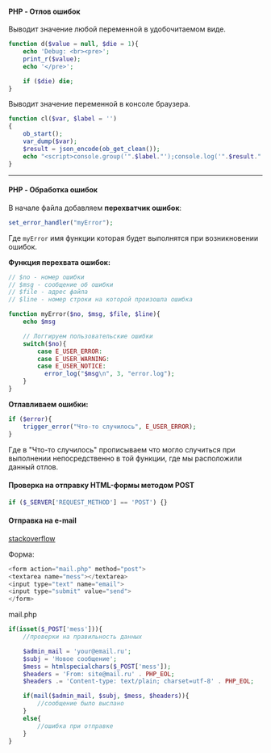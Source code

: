 #### PHP - Отлов ошибок

Выводит значение любой переменной в удобочитаемом виде.

```php
function d($value = null, $die = 1){
    echo 'Debug: <br><pre>';
    print_r($value);
    echo '</pre>';

    if ($die) die;
}
```

Выводит значение переменной в консоле браузера.

```php
function cl($var, $label = '')
{
	ob_start();
	var_dump($var);
	$result = json_encode(ob_get_clean());
	echo "<script>console.group('".$label."');console.log('".$result."');console.groupEnd();</script>";
}
```
---

#### PHP - Обработка ошибок

В начале файла добавляем **перехватчик ошибок**:

```php
set_error_handler("myError");
```

Где `myError` имя функции которая будет выполнятся при возникновении ошибок.

**Функция перехвата ошибок:**

```php
// $no - номер ошибки
// $msg - сообщение об ошибки
// $file - адрес файла
// $line - номер строки на которой произошла ошибка

function myError($no, $msg, $file, $line){
    echo $msg

    // Логгируем пользовательские ошибки
    switch($no){
        case E_USER_ERROR:
        case E_USER_WARNING:
        case E_USER_NOTICE:
          error_log("$msg\n", 3, "error.log");
    }
}
```

**Отлавливаем ошибки:**

```php
if ($error){
    trigger_error("Что-то случилось", E_USER_ERROR);
}
```

Где в "Что-то случилось" прописываем что могло случиться при выполнении непосредственно в той функции, где мы расположили данный отлов.

#### Проверка на отправку HTML-формы методом POST

```php
if ($_SERVER['REQUEST_METHOD'] == 'POST') {}
```

#### Отправка на e-mail

[stackoverflow](https://ru.stackoverflow.com/questions/31874/%D0%9E%D1%82%D0%BF%D1%80%D0%B0%D0%B2%D0%BA%D0%B0-%D0%B4%D0%B0%D0%BD%D0%BD%D1%8B%D1%85-%D0%BD%D0%B0-%D1%81%D0%B5%D1%80%D0%B2%D0%B5%D1%80)

Форма:

```php
<form action="mail.php" method="post">
<textarea name="mess"></textarea>
<input type="text" name="email">
<input type="submit" value="send">
</form>
```

mail.php

```php
if(isset($_POST['mess'])){
    //проверки на правильность данных

    $admin_mail = 'your@email.ru';
    $subj = 'Новое сообщение';
    $mess = htmlspecialchars($_POST['mess']);
    $headers = 'From: site@mail.ru' . PHP_EOL;
    $headers .= 'Content-type: text/plain; charset=utf-8' . PHP_EOL;

    if(mail($admin_mail, $subj, $mess, $headers)){
        //сообщение было выслано
    }
    else{
        //ошибка при отправке
    }
}
```



